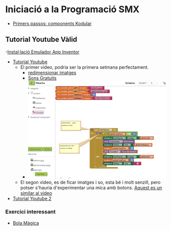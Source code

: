 # Iniciació a la Programació SMX


- [Primers passos: components Kodular](https://docs.kodular.io/guides/#types-of-components)

## Tutorial Youtube Vàlid

-[Instal·lació Emulador App Inventor]( https://appinventor.mit.edu/explore/ai2/windows)
- [Tutorial Youtube](https://www.youtube.com/watch?v=PTt6YKkOScM)
  * El primer video, podria ser la primera setmana perfectament.
    - [redimensionar imatges](https://www.iloveimg.com/es/redimensionar-imagen)
    - [Sons Gratuits](https://www.sonidosmp3gratis.com)
    - ![Pikachu](pikachu.PNG)
  * El segon video, es de ficar imatges i so, esta bé i molt senzill, pero potser s'hauria d'experimentar una mica amb botons. [Aquest es un similar al video](https://appinventor.mit.edu/explore/ai2/hellopurr)
- [Tutorial Youtube 2](https://www.youtube.com/watch?v=zIzLOtZEx1g&list=PLwMWARFV3qSr_B0dIewfvIExuuYogisHP)

### Exercici interessant 

- [Bola Màgica](https://appinventor.mit.edu/explore/ai2/magic-8-ball)


